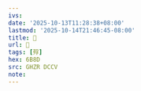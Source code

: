 ```yaml
---
ivs:
date: '2025-10-13T11:28:38+08:00'
lastmod: '2025-10-14T21:46:45-08:00'
title: 󰞀
url: 󰞀
tags: [殍]
hex: 6B8D
src: GHZR DCCV
note:
---
```

